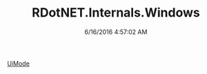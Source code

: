 ﻿---
title: RDotNET.Internals.Windows
date: 6/16/2016 4:57:02 AM
---

[UiMode](T-RDotNET.Internals.Windows.UiMode.html)
